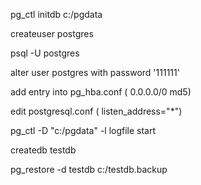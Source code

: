 

pg_ctl initdb c:/pgdata

createuser postgres

psql -U postgres 

alter user postgres with password '111111'

add entry into pg_hba.conf ( 0.0.0.0/0 md5)

edit postgresql.conf   ( listen_address="*")

pg_ctl -D "c:/pgdata" -l logfile start 

createdb testdb 

pg_restore -d testdb c:/testdb.backup
